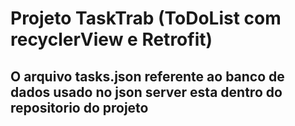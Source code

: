 # Projeto TaskTrab (ToDoList com recyclerView e Retrofit)

## O arquivo tasks.json referente ao banco de dados usado no json server esta dentro do repositorio do projeto